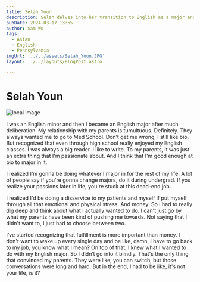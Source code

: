```yaml
---
title: Selah Youn
description: Selah delves into her transition to English as a major and what it taught her. 
pubDate: 2024-03-17 13:55
author: Sam Wu
tags:
  - Asian
  - English
  - Pennsylvania
imgUrl: '../../assets/Selah_Youn.JPG'
layout: ../../layouts/BlogPost.astro

---
```

# Selah Youn

![local image](../../assets/Selah_Youn.JPG)

I was an English minor and then I became an English major after much deliberation. My relationship with my parents is tumultuous. Definitely. They always wanted me to go to Med School. Don’t get me wrong, I still like bio. But recognized that even through high school really enjoyed my English classes. I was always a big reader. I like to write. To my parents, it was just an extra thing that I'm passionate about. And I think that I'm good enough at bio to major in it.

I realized I'm gonna be doing whatever I major in for the rest of my life. A lot of people say if you're gonna change majors, do it during undergrad. If you realize your passions later in life, you're stuck at this dead-end job. 

I realized I'd be doing a disservice to my patients and myself if put myself through all that emotional and physical stress. And money. So I had to really dig deep and think about what I actually wanted to do. I can't just go by what my parents have been kind of pushing me towards. Not saying that I didn't want to, I just had to choose between two. 

I’ve started recognizing that fulfillment is more important than money. I don't want to wake up every single day and be like, damn, I have to go back to my job, you know what I mean? On top of that, I knew what I wanted to do with my English major. So I didn’t go into it blindly. That's the only thing that convinced my parents. They were like, you can switch, but those conversations were long and hard. But in the end, I had to be like, it's not your life, is it?


